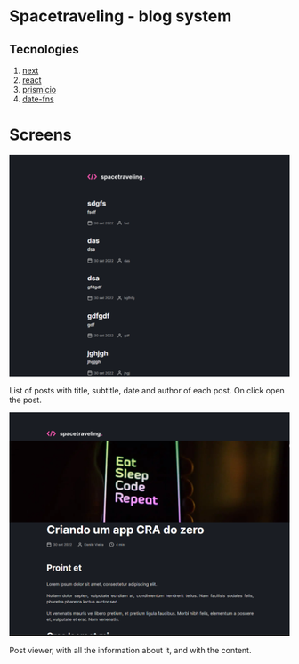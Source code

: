 # Spacetraveling - blog system


## Tecnologies

1. [next](https://nextjs.org/)
2. [react](https://pt-br.reactjs.org/)
3. [prismicio](https://prismic.io/)
4. [date-fns](https://date-fns.org/)


# Screens



![home](readmefiles/images/home.png)


List of posts with title, subtitle, date and author of each post. On click open the post.



![post](readmefiles/images/post.png)

Post viewer, with all the information about it, and with the content.
